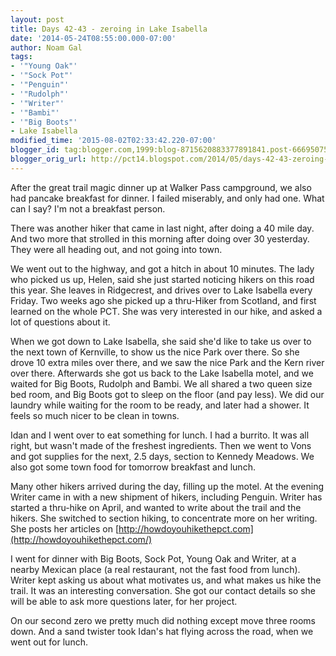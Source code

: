 ```yaml
---
layout: post
title: Days 42-43 - zeroing in Lake Isabella
date: '2014-05-24T08:55:00.000-07:00'
author: Noam Gal
tags:
- '"Young Oak"'
- '"Sock Pot"'
- '"Penguin"'
- '"Rudolph"'
- '"Writer"'
- '"Bambi"'
- '"Big Boots"'
- Lake Isabella
modified_time: '2015-08-02T02:33:42.220-07:00'
blogger_id: tag:blogger.com,1999:blog-8715620883377891841.post-6669507562729155565
blogger_orig_url: http://pct14.blogspot.com/2014/05/days-42-43-zeroing-in-lake-isabella.html
---
```


After the great trail magic dinner up at Walker Pass campground, we also had pancake breakfast for dinner. I failed miserably, and only had one. What can I say? I'm not a breakfast person.

There was another hiker that came in last night, after doing a 40 mile day. And two more that strolled in this morning after doing over 30 yesterday. They were all heading out, and not going into town.

We went out to the highway, and got a hitch in about 10 minutes. The lady who picked us up, Helen, said she just started noticing hikers on this road this year. She leaves in Ridgecrest, and drives over to Lake Isabella every Friday. Two weeks ago she picked up a thru-Hiker from Scotland, and first learned on the whole PCT. She was very interested in our hike, and asked a lot of questions about it.

When we got down to Lake Isabella, she said she'd like to take us over to the next town of Kernville, to show us the nice Park over there. So she drove 10 extra miles over there, and we saw the nice Park and the Kern river over there. Afterwards she got us back to the Lake Isabella motel, and we waited for Big Boots, Rudolph and Bambi. We all shared a two queen size bed room, and Big Boots got to sleep on the floor (and pay less). We did our laundry while waiting for the room to be ready, and later had a shower. It feels so much nicer to be clean in towns.

Idan and I went over to eat something for lunch. I had a burrito. It was all right, but wasn't made of the freshest ingredients. Then we went to Vons and got supplies for the next, 2.5 days, section to Kennedy Meadows. We also got some town food for tomorrow breakfast and lunch.

Many other hikers arrived during the day, filling up the motel. At the evening Writer came in with a new shipment of hikers, including Penguin. Writer has started a thru-hike on April, and wanted to write about the trail and the hikers. She switched to section hiking, to concentrate more on her writing. She posts her articles on [http://howdoyouhikethepct.com](http://howdoyouhikethepct.com/)

I went for dinner with Big Boots, Sock Pot, Young Oak and Writer, at a nearby Mexican place (a real restaurant, not the fast food from lunch). Writer kept asking us about what motivates us, and what makes us hike the trail. It was an interesting conversation. She got our contact details so she will be able to ask more questions later, for her project.

On our second zero we pretty much did nothing except move three rooms down. And a sand twister took Idan's hat flying across the road, when we went out for lunch.
